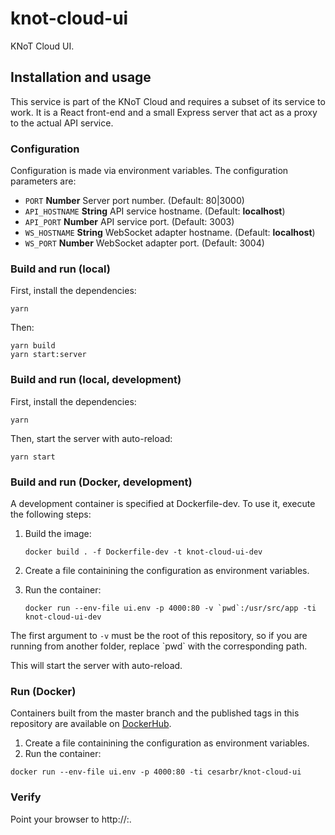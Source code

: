 # knot-cloud-ui

KNoT Cloud UI.

## Installation and usage

This service is part of the KNoT Cloud and requires a subset of its service to work. It is a React front-end and a small Express server that act as a proxy to the actual API service.

### Configuration

Configuration is made via environment variables. The configuration parameters are:

* `PORT` **Number** Server port number. (Default: 80|3000)
* `API_HOSTNAME` **String** API service hostname. (Default: **localhost**)
* `API_PORT` **Number** API service port. (Default: 3003)
* `WS_HOSTNAME` **String** WebSocket adapter hostname. (Default: **localhost**)
* `WS_PORT` **Number** WebSocket adapter port. (Default: 3004)

### Build and run (local)

First, install the dependencies:

```
yarn
```

Then:

```
yarn build
yarn start:server
```

### Build and run (local, development)

First, install the dependencies:

```
yarn
```

Then, start the server with auto-reload:

```
yarn start
```

### Build and run (Docker, development)

A development container is specified at Dockerfile-dev. To use it, execute the following steps:

1. Build the image:

    ```
    docker build . -f Dockerfile-dev -t knot-cloud-ui-dev
    ```

1. Create a file containining the configuration as environment variables.
1. Run the container:

    ```
    docker run --env-file ui.env -p 4000:80 -v `pwd`:/usr/src/app -ti knot-cloud-ui-dev
    ```

The first argument to `-v` must be the root of this repository, so if you are running from another folder, replace \`pwd\` with the corresponding path.

This will start the server with auto-reload.

### Run (Docker)

Containers built from the master branch and the published tags in this repository are available on [DockerHub](https://hub.docker.com/r/cesarbr/knot-cloud-ui/).

1. Create a file containining the configuration as environment variables.
1. Run the container:

```
docker run --env-file ui.env -p 4000:80 -ti cesarbr/knot-cloud-ui
```

### Verify

Point your browser to http://<hostname>:<port>.